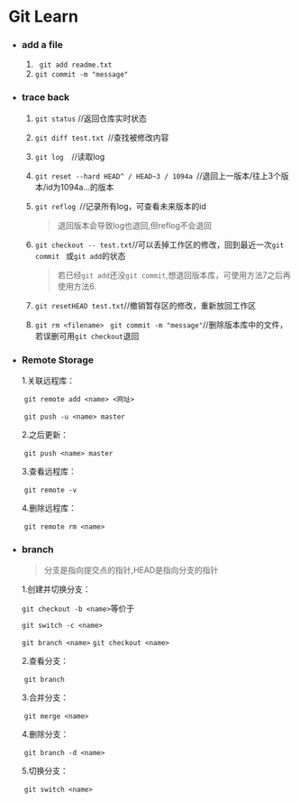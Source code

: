 # Git Learn

* ### add a file

  1. ` git add readme.txt`
  2. `git commit -m "message"`

* ### trace back

  1. ` git status `  //返回仓库实时状态

  2. `git diff test.txt `//查找被修改内容 

  3. `git log  `//读取log

  4. `git reset --hard HEAD^ / HEAD~3 / 1094a `//退回上一版本/往上3个版本/id为1094a...的版本

  5. `git reflog `//记录所有log，可查看未来版本的id

     > 退回版本会导致log也退回,但reflog不会退回
  
  6. ` git checkout -- test.txt `//可以丢掉工作区的修改，回到最近一次`git commit `  或`git add`的状态
  
     > 若已经`git add`还没`git commit`,想退回版本库，可使用方法7之后再使用方法6.    

  7. `git resetHEAD test.txt`//撤销暂存区的修改，重新放回工作区
  
  8. `git rm <filename> ` `git commit -m "message"`//删除版本库中的文件，若误删可用`git checkout`退回
  
* ### Remote Storage
  
    1.关联远程库：
  
  ​	`git remote add <name> <网址>`
  
  ​	`git push -u <name> master`
  
    2.之后更新：
  
  ​	`git push <name> master`
  
    3.查看远程库：
  
  ​	`git remote -v`
  
    4.删除远程库：
  
  ​	`git remote rm <name>` 

* ### branch

  > 分支是指向提交点的指针,HEAD是指向分支的指针

    1.创建并切换分支：

     `git checkout -b <name>`等价于

     `git switch -c <name>`

     `git branch <name>` `git checkout <name>`

    2.查看分支：

  ​    `git branch`

    3.合并分支：

  ​    `git merge <name>`

    4.删除分支：

  ​    `git branch -d <name>`

     5.切换分支：

  ​    `git switch <name>`

   

  
